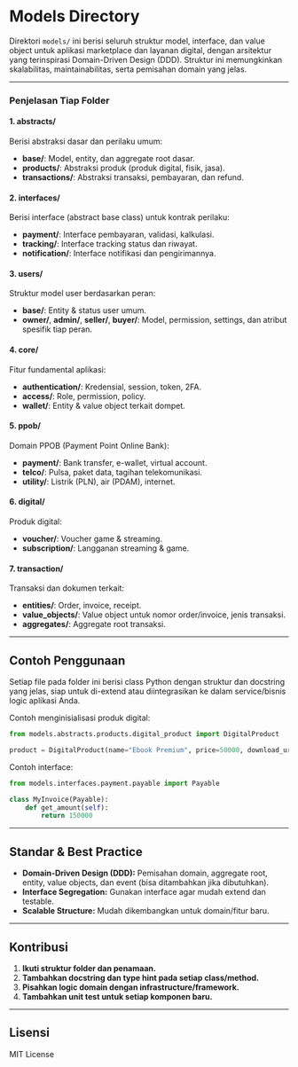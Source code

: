 # Models Directory

Direktori `models/` ini berisi seluruh struktur model, interface, dan value object untuk aplikasi marketplace dan layanan digital, dengan arsitektur yang terinspirasi Domain-Driven Design (DDD). Struktur ini memungkinkan skalabilitas, maintainabilitas, serta pemisahan domain yang jelas.

---



### Penjelasan Tiap Folder

#### 1. **abstracts/**
Berisi abstraksi dasar dan perilaku umum:
- **base/**: Model, entity, dan aggregate root dasar.
- **products/**: Abstraksi produk (produk digital, fisik, jasa).
- **transactions/**: Abstraksi transaksi, pembayaran, dan refund.

#### 2. **interfaces/**
Berisi interface (abstract base class) untuk kontrak perilaku:
- **payment/**: Interface pembayaran, validasi, kalkulasi.
- **tracking/**: Interface tracking status dan riwayat.
- **notification/**: Interface notifikasi dan pengirimannya.

#### 3. **users/**
Struktur model user berdasarkan peran:
- **base/**: Entity & status user umum.
- **owner/**, **admin/**, **seller/**, **buyer/**: Model, permission, settings, dan atribut spesifik tiap peran.

#### 4. **core/**
Fitur fundamental aplikasi:
- **authentication/**: Kredensial, session, token, 2FA.
- **access/**: Role, permission, policy.
- **wallet/**: Entity & value object terkait dompet.

#### 5. **ppob/**
Domain PPOB (Payment Point Online Bank):
- **payment/**: Bank transfer, e-wallet, virtual account.
- **telco/**: Pulsa, paket data, tagihan telekomunikasi.
- **utility/**: Listrik (PLN), air (PDAM), internet.

#### 6. **digital/**
Produk digital:
- **voucher/**: Voucher game & streaming.
- **subscription/**: Langganan streaming & game.

#### 7. **transaction/**
Transaksi dan dokumen terkait:
- **entities/**: Order, invoice, receipt.
- **value_objects/**: Value object untuk nomor order/invoice, jenis transaksi.
- **aggregates/**: Aggregate root transaksi.

---

## Contoh Penggunaan

Setiap file pada folder ini berisi class Python dengan struktur dan docstring yang jelas, siap untuk di-extend atau diintegrasikan ke dalam service/bisnis logic aplikasi Anda.

Contoh menginisialisasi produk digital:
```python
from models.abstracts.products.digital_product import DigitalProduct

product = DigitalProduct(name="Ebook Premium", price=50000, download_url="https://...")
```

Contoh interface:
```python
from models.interfaces.payment.payable import Payable

class MyInvoice(Payable):
    def get_amount(self):
        return 150000
```

---

## Standar & Best Practice

- **Domain-Driven Design (DDD):** Pemisahan domain, aggregate root, entity, value objects, dan event (bisa ditambahkan jika dibutuhkan).
- **Interface Segregation:** Gunakan interface agar mudah extend dan testable.
- **Scalable Structure:** Mudah dikembangkan untuk domain/fitur baru.

---

## Kontribusi

1. **Ikuti struktur folder dan penamaan.**
2. **Tambahkan docstring dan type hint pada setiap class/method.**
3. **Pisahkan logic domain dengan infrastructure/framework.**
4. **Tambahkan unit test untuk setiap komponen baru.**

---

## Lisensi

MIT License